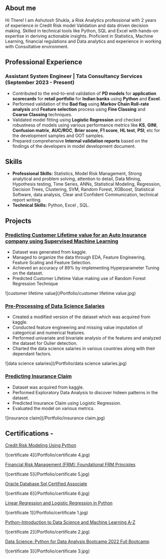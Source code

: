 ## About me               
Hi There! I am Ashutosh Shukla, a Risk Analytics professional with 2 years of experience in Credit Risk model Validation and data driven decision making. Skilled in technical tools like Python, SQL and Excel with hands-on expertise in deriving actionable insights. Proficient in Statistics, Machine Learning, financial regulations and Data analytics and experience in working with Consultative environment.
## Professional Experience

### Assistant System Engineer | Tata Consultancy Services                                                                                (September 2023 - Present)

* Contributed to the end-to-end validation of **PD models** for **application scorecards** for **retail portfolio** for
**Indian banks** using **Python** and **Excel**.
* Performed validation of the **Bad flag** using **Markov Chain Roll-rate analysis** and **Feature selection** process
using **Fine Classing** and **Coarse Classing** techniques.
* Validated model fitting using **Logistic Regression** and checked robustness of models using various performance metrics like **KS**, **GINI**, **Confusion matrix**, **AUC/ROC**, **Brier score**, **F1 score**, **HL test**, **PSI**, etc for the development samples and OOT samples.
* Prepared comprehensive **Internal validation reports** based on the findings of the developers in model development document.

## Skills

* **Professional Skills:** Statistics, Model Risk Management, Strong analytical and problem solving, attention to detail, Data Mining, Hypothesis testing, Time Series, ANNs, Statistical Modeling, Regression, Decision Trees, Clustering, SVM, Random Forest, XGBoost, Statistical Software, data analysis, Clear and Confident Communication, technical report writing.
* **Technical Skills:** Python, Excel , SQL.

## Projects

### [Predicting Customer Lifetime value for an Auto Insurance company using Supervised Machine Learning](https://github.com/Ashutosh46/Project1.github.io)

* Dataset was generated from kaggle.
* Managed to organize the data through EDA, Feature Engineering, Feature Scaling and Feature Selection.
* Achieved an accuracy of 89% by implementing Hyperparameter Tuning on the dataset.
* Predicted Customer Lifetime Value making use of Random Forest Regression Technique
     
![customer lifetime value](/Portfolio/customer lifetime value.jpg)   

### [Pre-Processing of Data Science Salaries](https://github.com/Ashutosh46/Project2.github.io)    

* Created a modified version of the dataset which was acquired from kaggle.    
* Conducted feature engineering and missing value imputation of categorical and numerical features.    
* Performed univariate and bivariate analysis of the features and analyzed the dataset for Oulier detection.    
* Charted the data science salaries in various countries along with their dependant factors.

![data science salaries](/Portfolio/data science salaries.jpg) 

### [Predicting Insurance Claim](https://github.com/Ashutosh46/Project3.github.io)  

* Dataset was acquired from kaggle.
* Performed Exploratory Data Analysis to discover hideen patterns in the dataset.  
* Predicted Insurance Claim using Logistic Regression.   
* Evaluated the model on various metrics.

![insurance claim](/Portfolio/insurance claim.jpg)  

## Certifications -  

[Credit Risk Modeling Using Python](https://drive.google.com/file/d/1y5bpAbI7WjTHapAQydBAjqIHjiWU4ar7/view?usp=drive_link)

![certificate 4](/Portfolio/certificate 4.jpg)

[Financial Risk Management (FRM): Foundational FRM Principles](https://drive.google.com/file/d/1-4Lxw81sIXSr7jKlO90yeQJqQjLY9a2Z/view?usp=drive_link)

![certificate 5](/Portfolio/certificate 5.jpg)

[Oracle Database Sql Certified Associate](https://drive.google.com/file/d/1CjWA7Y7pWsGXhWjwBYWMhcdWGqnAChzV/view?usp=drivesdk)

![certificate 6](/Portfolio/certificate 6.jpg)

[Linear Regression and Logistic Regression in Python](https://udemy-certificate.s3.amazonaws.com/pdf/UC-87e6a523-1756-41e3-b088-91561d20637d.pdf)        
     
![certificate 1](/Portfolio/certificate 1.jpg)         


[Python-Introduction to Data Science and Machine Learning A-Z](https://udemy-certificate.s3.amazonaws.com/pdf/UC-9124aca3-a496-4ded-9767-8acbfffba872.pdf)       

![certificate 2](/Portfolio/certificate 2.jpg)          


[Data Science: Python for Data Analysis Bootcamp 2022 Full Bootcamp](https://udemy-certificate.s3.amazonaws.com/pdf/UC-5e37be9f-73f5-419a-8570-83ae2dd2630d.pdf)      

![certificate 3](/Portfolio/certificate 3.jpg)       
